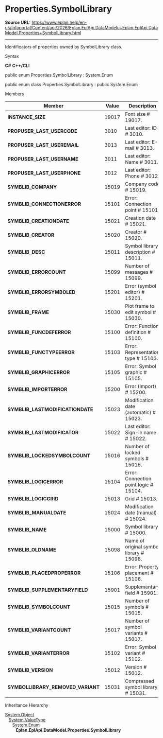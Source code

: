 # Properties.SymbolLibrary

**Source URL:** https://www.eplan.help/en-us/Infoportal/Content/api/2026/Eplan.EplApi.DataModelu~Eplan.EplApi.DataModel.Properties+SymbolLibrary.html

---

Identificators of properties owned by SymbolLibrary class.

Syntax

**C#**
**C++/CLI**


public enum Properties.SymbolLibrary : System.Enum

public enum class Properties.SymbolLibrary : public System.Enum


Members

| Member | Value | Description |
| --- | --- | --- |
| **INSTANCE\_SIZE** | 19017 | Font size # 19017. |
| **PROPUSER\_LAST\_USERCODE** | 3010 | Last editor: ID # 3010. |
| **PROPUSER\_LAST\_USEREMAIL** | 3013 | Last editor: E-mail # 3013. |
| **PROPUSER\_LAST\_USERNAME** | 3011 | Last editor: Name # 3011. |
| **PROPUSER\_LAST\_USERPHONE** | 3012 | Last editor: Phone # 3012. |
| **SYMBLIB\_COMPANY** | 15019 | Company code # 15019. |
| **SYMBLIB\_CONNECTIONERROR** | 15101 | Error: Connection point # 15101. |
| **SYMBLIB\_CREATIONDATE** | 15021 | Creation date # 15021. |
| **SYMBLIB\_CREATOR** | 15020 | Creator # 15020. |
| **SYMBLIB\_DESC** | 15011 | Symbol library description # 15011. |
| **SYMBLIB\_ERRORCOUNT** | 15099 | Number of messages # 15099. |
| **SYMBLIB\_ERRORSYMBOLED** | 15201 | Error (symbol editor) # 15201. |
| **SYMBLIB\_FRAME** | 15030 | Plot frame to edit symbol # 15030. |
| **SYMBLIB\_FUNCDEFERROR** | 15100 | Error: Function definition # 15100. |
| **SYMBLIB\_FUNCTYPEERROR** | 15103 | Error: Representation type # 15103. |
| **SYMBLIB\_GRAPHICERROR** | 15105 | Error: Symbol graphic # 15105. |
| **SYMBLIB\_IMPORTERROR** | 15200 | Error (import) # 15200. |
| **SYMBLIB\_LASTMODIFICATIONDATE** | 15023 | Modification date (automatic) # 15023. |
| **SYMBLIB\_LASTMODIFICATOR** | 15022 | Last editor: Sign-in name # 15022. |
| **SYMBLIB\_LOCKEDSYMBOLCOUNT** | 15016 | Number of locked symbols # 15016. |
| **SYMBLIB\_LOGICERROR** | 15104 | Error: Connection point logic # 15104. |
| **SYMBLIB\_LOGICGRID** | 15013 | Grid # 15013. |
| **SYMBLIB\_MANUALDATE** | 15024 | Modification date (manual) # 15024. |
| **SYMBLIB\_NAME** | 15000 | Symbol library # 15000. |
| **SYMBLIB\_OLDNAME** | 15098 | Name of original symbol library # 15098. |
| **SYMBLIB\_PLACEDPROPERROR** | 15106 | Error: Property placement # 15106. |
| **SYMBLIB\_SUPPLEMENTARYFIELD** | 15901 | Supplementary field # 15901. |
| **SYMBLIB\_SYMBOLCOUNT** | 15015 | Number of symbols # 15015. |
| **SYMBLIB\_VARIANTCOUNT** | 15017 | Number of symbol variants # 15017. |
| **SYMBLIB\_VARIANTERROR** | 15102 | Error: Symbol variant # 15102. |
| **SYMBLIB\_VERSION** | 15012 | Version # 15012. |
| **SYMBOLLIBRARY\_REMOVED\_VARIANT** | 15031 | Compressed symbol library # 15031. |

Inheritance Hierarchy

[System.Object](#)  
   [System.ValueType](#)  
      [System.Enum](#)  
         **Eplan.EplApi.DataModel.Properties.SymbolLibrary**
